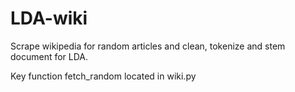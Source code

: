# LDA-wiki
Scrape wikipedia for random articles and clean, tokenize and stem document for LDA.

Key function fetch_random located in wiki.py

